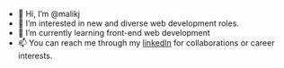 - 👋 Hi, I’m @malikj
- 👀 I’m interested in new and diverse web development roles.
- 🌱 I’m currently learning front-end web development
- 📫 You can reach me through my <a href="https://www.linkedin.com/in/malik-jones/">linkedIn</a> for collaborations or career interests.

<!---
themalikj/malikj is a ✨ special ✨ repository because its `README.md` (this file) appears on your GitHub profile.
You can click the Preview link to take a look at your changes.
--->
